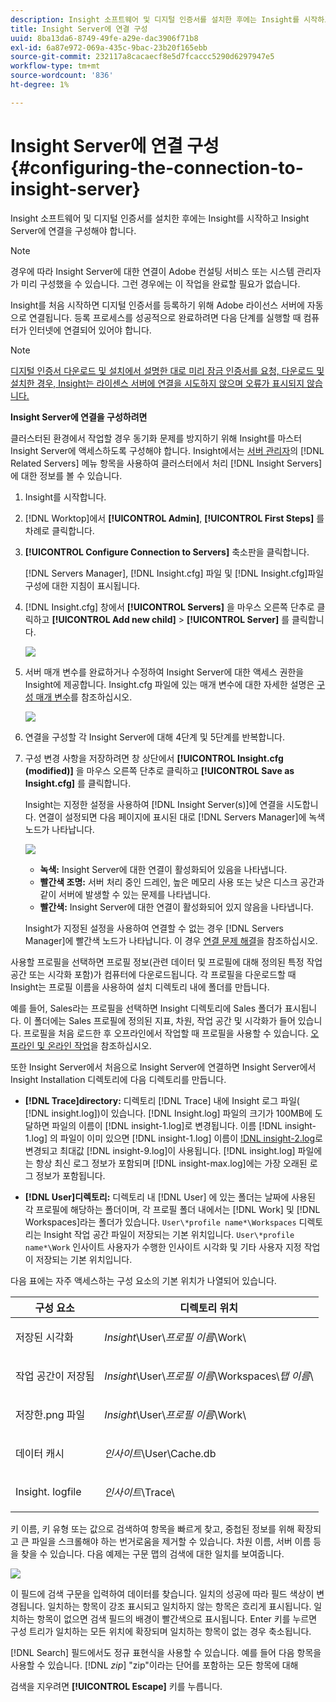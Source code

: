 ```yaml
---
description: Insight 소프트웨어 및 디지털 인증서를 설치한 후에는 Insight를 시작하고 Insight Server에 연결을 구성해야 합니다.
title: Insight Server에 연결 구성
uuid: 8ba13da6-8749-49fe-a29e-dac3906f71b8
exl-id: 6a87e972-069a-435c-9bac-23b20f165ebb
source-git-commit: 232117a8cacaecf8e5d7fcaccc5290d6297947e5
workflow-type: tm+mt
source-wordcount: '836'
ht-degree: 1%

---
```


# Insight Server에 연결 구성{#configuring-the-connection-to-insight-server}

Insight 소프트웨어 및 디지털 인증서를 설치한 후에는 Insight를 시작하고 Insight Server에 연결을 구성해야 합니다.

>[!NOTE]
>
>경우에 따라 Insight Server에 대한 연결이 Adobe 컨설팅 서비스 또는 시스템 관리자가 미리 구성했을 수 있습니다. 그런 경우에는 이 작업을 완료할 필요가 없습니다.

Insight를 처음 시작하면 디지털 인증서를 등록하기 위해 Adobe 라이선스 서버에 자동으로 연결됩니다. 등록 프로세스를 성공적으로 완료하려면 다음 단계를 실행할 때 컴퓨터가 인터넷에 연결되어 있어야 합니다.

>[!NOTE]
>
>[디지털 인증서 다운로드 및 설치에서 설명한 대로 미리 잠금 인증서를 요청, 다운로드 및 설치한 경우, Insight는 라이센스 서버에 연결을 시도하지 않으며 오류가 표시되지 않습니다.](../../../home/c-install-insight/install-setup/c-dgtl-crtf.md#topic-fed3b44e472c4e4ca6dd5852af14cdb9)

**Insight Server에 연결을 구성하려면**

클러스터된 환경에서 작업할 경우 동기화 문제를 방지하기 위해 Insight를 마스터 Insight Server에 액세스하도록 구성해야 합니다. Insight에서는 [서버 관리자](https://experienceleague.adobe.com/docs/data-workbench/using/client/admin-ui/c-svrs-mgr.html)의 [!DNL Related Servers] 메뉴 항목을 사용하여 클러스터에서 처리 [!DNL Insight Servers]에 대한 정보를 볼 수 있습니다.

1. Insight를 시작합니다.
1. [!DNL Worktop]에서 **[!UICONTROL Admin]**, **[!UICONTROL First Steps]** 를 차례로 클릭합니다.

1. **[!UICONTROL Configure Connection to Servers]** 축소판을 클릭합니다.

   [!DNL Servers Manager], [!DNL Insight.cfg] 파일 및 [!DNL Insight.cfg]파일 구성에 대한 지침이 표시됩니다.

1. [!DNL Insight.cfg] 창에서 **[!UICONTROL Servers]** 을 마우스 오른쪽 단추로 클릭하고 **[!UICONTROL Add new child]** > **[!UICONTROL Server]** 를 클릭합니다.

   ![](assets/cfg_Workstation_AddChild.png)

1. 서버 매개 변수를 완료하거나 수정하여 Insight Server에 대한 액세스 권한을 Insight에 제공합니다. Insight.cfg 파일에 있는 매개 변수에 대한 자세한 설명은 [구성 매개 변수](https://experienceleague.adobe.com/docs/data-workbench/using/client/c-insght-config-param.html)를 참조하십시오.

   ![](assets/cfg_Workstation_AddServer.png)

1. 연결을 구성할 각 Insight Server에 대해 4단계 및 5단계를 반복합니다.
1. 구성 변경 사항을 저장하려면 창 상단에서 **[!UICONTROL Insight.cfg (modified)]** 을 마우스 오른쪽 단추로 클릭하고 **[!UICONTROL Save as Insight.cfg]** 를 클릭합니다.

   Insight는 지정한 설정을 사용하여 [!DNL Insight Server(s)]에 연결을 시도합니다. 연결이 설정되면 다음 페이지에 표시된 대로 [!DNL Servers Manager]에 녹색 노드가 나타납니다.

   ![](assets/vis_SysStat_RedGreenDots.png)

   * **녹색:**  Insight Server에 대한 연결이 활성화되어 있음을 나타냅니다.
   * **빨간색 조명:**  서버 처리 중인 드레인, 높은 메모리 사용 또는 낮은 디스크 공간과 같이 서버에 발생할 수 있는 문제를 나타냅니다.
   * **빨간색:** Insight Server에 대한 연결이 활성화되어 있지 않음을 나타냅니다.

   Insight가 지정된 설정을 사용하여 연결할 수 없는 경우 [!DNL Servers Manager]에 빨간색 노드가 나타납니다. 이 경우 [연결 문제 해결](../../../home/c-install-insight/install-setup/t-conn-trbsh.md#task-034e588c5ce04c4a8f6d0097364d3b2b)을 참조하십시오.

<!--
c_dir_crt_setup.xml
-->

사용할 프로필을 선택하면 프로필 정보(관련 데이터 및 프로필에 대해 정의된 특정 작업 공간 또는 시각화 포함)가 컴퓨터에 다운로드됩니다. 각 프로필을 다운로드할 때 Insight는 프로필 이름을 사용하여 설치 디렉토리 내에 폴더를 만듭니다.

예를 들어, Sales라는 프로필을 선택하면 Insight 디렉토리에 Sales 폴더가 표시됩니다. 이 폴더에는 Sales 프로필에 정의된 지표, 차원, 작업 공간 및 시각화가 들어 있습니다. 프로필을 처음 로드한 후 오프라인에서 작업할 때 프로필을 사용할 수 있습니다. [오프라인 및 온라인 작업](https://experienceleague.adobe.com/docs/data-workbench/using/client/c-off-on.html)을 참조하십시오.

또한 Insight Server에서 처음으로 Insight Server에 연결하면 Insight Server에서 Insight Installation 디렉토리에 다음 디렉토리를 만듭니다.

* **[!DNL Trace]directory:** 디렉토리  [!DNL Trace] 내에 Insight 로그 파일(  [!DNL insight.log])이 있습니다. [!DNL Insight.log] 파일의 크기가 100MB에 도달하면 파일의 이름이 [!DNL insight-1.log]로 변경됩니다. 이름 [!DNL insight-1.log] 의 파일이 이미 있으면 [!DNL insight-1.log] 이름이 [!DNL insight-2.log](으)로 변경되고 최대값 [!DNL insight-9.log]이 사용됩니다. [!DNL insight.log] 파일에는 항상 최신 로그 정보가 포함되며 [!DNL insight-max.log]에는 가장 오래된 로그 정보가 포함됩니다.

* **[!DNL User]디렉토리:** 디렉토리 내 [!DNL User] 에 있는 폴더는 날짜에 사용된 각 프로필에 해당하는 폴더이며, 각 프로필 폴더 내에서는  [!DNL Work] 및  [!DNL Workspaces]라는 폴더가 있습니다. `User\*profile name*\Workspaces` 디렉토리는 Insight 작업 공간 파일이 저장되는 기본 위치입니다. `User\*profile name*\Work` 인사이트 사용자가 수행한 인사이트 시각화 및 기타 사용자 지정 작업이 저장되는 기본 위치입니다.

다음 표에는 자주 액세스하는 구성 요소의 기본 위치가 나열되어 있습니다.

<table id="table_0254A8C25AF5400F89F87A242746D07E"> 
 <thead> 
  <tr> 
   <th colname="col1" class="entry"> 구성 요소 </th> 
   <th colname="col2" class="entry"> 디렉토리 위치 </th> 
  </tr>
 </thead>
 <tbody> 
  <tr> 
   <td colname="col1"> <p>저장된 시각화 </p> </td> 
   <td colname="col2"> <p><i>Insight</i>\User\<i>프로필 이름</i>\Work\ </p> </td> 
  </tr> 
  <tr> 
   <td colname="col1"> <p><span class="wintitle"> 작업 공간이 저장됨</span> </p> </td> 
   <td colname="col2"> <p><i>Insight</i>\User\<i>프로필 이름</i>\Workspaces\<i>탭 이름</i>\ </p> </td> 
  </tr> 
  <tr> 
   <td colname="col1"> <p>저장한<span class="filepath">.png</span> 파일 </p> </td> 
   <td colname="col2"> <p><i>Insight</i>\User\<i>프로필 이름</i>\Work\ </p> </td> 
  </tr> 
  <tr> 
   <td colname="col1"> <p>데이터 캐시 </p> </td> 
   <td colname="col2"> <p><i>인사이트</i>\User\Cache.db </p> </td> 
  </tr> 
  <tr> 
   <td colname="col1"> <p><span class="filepath"> Insight.</span> logfile </p> </td> 
   <td colname="col2"> <p><i>인사이트</i>\Trace\ </p> </td> 
  </tr> 
 </tbody> 
</table>

<!--
c_config_file_ent.xml
-->

키 이름, 키 유형 또는 값으로 검색하여 항목을 빠르게 찾고, 중첩된 정보를 위해 확장되고 큰 파일을 스크롤해야 하는 번거로움을 제거할 수 있습니다. 차원 이름, 서버 이름 등을 찾을 수 있습니다. 다음 예제는 구문 맵의 검색에 대한 일치를 보여줍니다.

![](assets/cfg_search.PNG)

이 필드에 검색 구문을 입력하여 데이터를 찾습니다. 일치의 성공에 따라 필드 색상이 변경됩니다. 일치하는 항목이 강조 표시되고 일치하지 않는 항목은 흐리게 표시됩니다. 일치하는 항목이 없으면 검색 필드의 배경이 빨간색으로 표시됩니다. Enter 키를 누르면 구성 트리가 일치하는 모든 위치에 확장되며 일치하는 항목이 없는 경우 축소됩니다.

[!DNL Search] 필드에서도 정규 표현식을 사용할 수 있습니다. 예를 들어 다음 항목을 사용할 수 있습니다. [!DNL *zip*] &quot;zip&quot;이라는 단어를 포함하는 모든 항목에 대해

검색을 지우려면 **[!UICONTROL Escape]** 키를 누릅니다.
